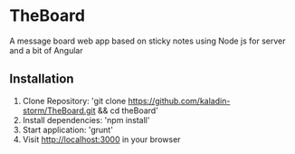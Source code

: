 # TheBoard
A message board web app based on sticky notes using Node js for server and a bit of Angular


## Installation
1. Clone Repository: 'git clone https://github.com/kaladin-storm/TheBoard.git && cd theBoard'
2. Install dependencies: 'npm install'
3. Start application: 'grunt'
4. Visit [http://localhost:3000](http://localhost:3000) in your browser
